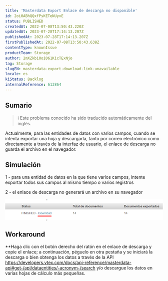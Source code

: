 ```yaml
---
title: 'Masterdata Export Enlace de descarga no disponible'
id: 2oi0ABhQQxfPsKETeNUyvE
status: PUBLISHED
createdAt: 2022-07-08T13:50:43.220Z
updatedAt: 2023-07-28T17:14:13.207Z
publishedAt: 2023-07-28T17:14:13.207Z
firstPublishedAt: 2022-07-08T13:50:43.638Z
contentType: knownIssue
productTeam: Storage
author: 2mXZkbi0oi061KicTExNjo
tag: Storage
slugEN: masterdata-export-download-link-unavailable
locale: es
kiStatus: Backlog
internalReference: 613864
---
```


## Sumario

>ℹ️ Este problema conocido ha sido traducido automáticamente del inglés.


Actualmente, para las entidades de datos con varios campos, cuando se intenta exportar una hoja y descargarla, tanto por correo electrónico como directamente a través de la interfaz de usuario, el enlace de descarga no guarda el archivo en el navegador.



##

## Simulación


1 - para una entidad de datos en la que tiene varios campos, intente exportar todos sus campos al mismo tiempo o varios registros

2 - el enlace de descarga no generará un archivo en su navegador

 ![](https://raw.githubusercontent.com/vtexdocs/help-center-content/refs/heads/main/docs/es/known-issues/Storage/masterdata-export-enlace-de-descarga-no-disponible_1.png)



## Workaround


**Haga clic con el botón derecho del ratón en el enlace de descarga y copie el enlace; a continuación, péguelo en otra pestaña y se iniciará la descarga o bien obtenga los datos a través de la API https://developers.vtex.com/docs/api-reference/masterdata-api#get-/api/dataentities/-acronym-/search y/o descargue los datos en varias hojas de cálculo más pequeñas.

